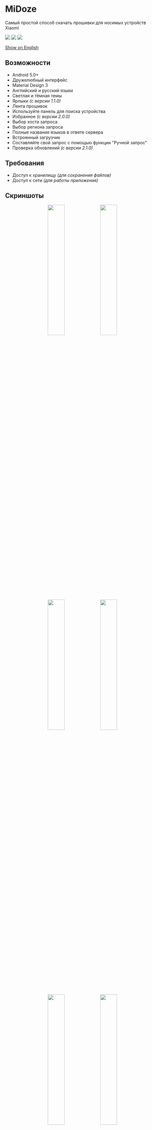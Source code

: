 # MiDoze
Самый простой способ скачать прошивки для носимых устройств Xiaomi

<a href="https://github.com/Keddnyo/MiDoze/blob/master/LICENSE"><img src="https://img.shields.io/github/license/keddnyo/midoze?style=for-the-badge"></a>
<a href="https://github.com/Keddnyo/MiDoze/releases/latest"><img src="https://img.shields.io/github/v/release/keddnyo/midoze?style=for-the-badge"></a>
<a href="https://github.com/Keddnyo/MiDoze/releases"><img src="https://img.shields.io/github/downloads/keddnyo/midoze/total?style=for-the-badge"></a>

[Show on English](https://github.com/Keddnyo/MiDoze/blob/master/README.md)

## Возможности
* Android 5.0+
* Дружелюбный интерфейс
* Material Design 3
* Английский и русский языки
* Светлая и тёмная темы
* Ярлыки *(с версии 1.1.0)*
* Лента прошивок
* Используйте панель для поиска устройства
* Избранное *(с версии 2.0.0)*
* Выбор хоста запроса
* Выбор региона запроса
* Полные названия языков в ответе сервера
* Встроенный загрузчик
* Составляйте свой запрос с помощью функции "Ручной запрос"
* Проверка обновлений *(с версии 2.1.0)*

## Требования
* Доступ к хранилищу *(для сохранения файлов)*
* Доступ к сети *(для работы приложения)*

## Скриншоты
<p align="center">
  <img src="https://user-images.githubusercontent.com/65981689/165503385-b2cd1716-a3e6-4b71-9864-ac0fff8a37db.jpg" width="33%" height="33%">
  <img src="https://user-images.githubusercontent.com/65981689/165509935-2534a682-1182-4b3b-8d00-1b9eb88415a7.jpg" width="33%" height="33%">
  <img src="https://user-images.githubusercontent.com/65981689/165503391-7576d578-7997-403b-a705-71c56fbcf744.jpg" width="33%" height="33%">
  <img src="https://user-images.githubusercontent.com/65981689/165503393-3b8674e6-6b6f-467d-a613-eff218329e24.jpg" width="33%" height="33%">
  <img src="https://user-images.githubusercontent.com/65981689/165503394-e2b2bd2b-19b8-4986-8b2f-545697283727.jpg" width="33%" height="33%">
  <img src="https://user-images.githubusercontent.com/65981689/165503395-4c754444-fe7a-496a-95a3-1a02abfb0573.jpg" width="33%" height="33%">
  <img src="https://user-images.githubusercontent.com/65981689/165503399-5fdd6ce7-7d0c-4065-a625-bf18bb70d34e.jpg" width="33%" height="33%">
  <img src="https://user-images.githubusercontent.com/65981689/165503400-a933c6da-a43b-424a-b8f3-62cc602b562a.jpg" width="33%" height="33%">
  <img src="https://user-images.githubusercontent.com/65981689/165503404-d4dfd004-11f8-4abb-8ff8-c55b109b4183.jpg" width="33%" height="33%">
  <img src="https://user-images.githubusercontent.com/65981689/165503406-2adc16cd-6491-4136-aeb9-32d2b308f5df.jpg" width="33%" height="33%">
  <img src="https://user-images.githubusercontent.com/65981689/165503408-380bcda3-1f96-4d10-baaa-90fbf84d8c02.jpg" width="33%" height="33%">
</p>

## Благодарность
* [Keddnyo](https://github.com/Keddnyo) - Приложение
* [Schakal](https://4pda.to/forum/index.php?showuser=243484) - Хранилище JSON файлов
